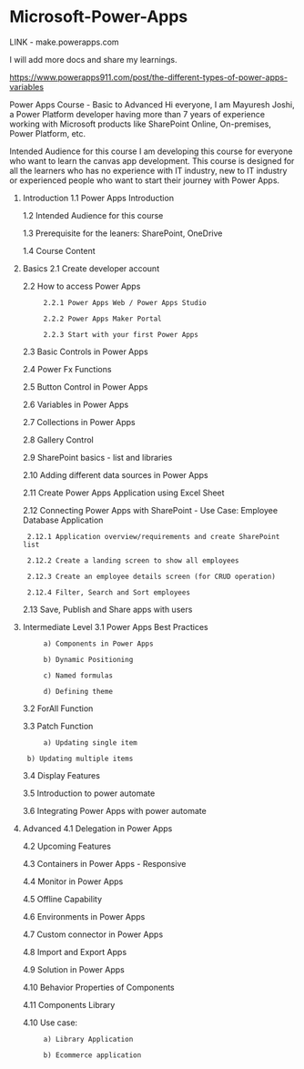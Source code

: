 # Microsoft-Power-Apps

LINK - make.powerapps.com

I will add more docs and share my learnings.

https://www.powerapps911.com/post/the-different-types-of-power-apps-variables


Power Apps Course - Basic to Advanced
Hi everyone, I am Mayuresh Joshi, a Power Platform developer having more than 7 years of experience working with Microsoft products like SharePoint Online, On-premises, Power Platform, etc.

Intended Audience for this course
I am developing this course for everyone who want to learn the canvas app development. This course is designed for all the learners who has no experience with IT industry, new to IT industry or experienced people who want to start their journey with Power Apps.

1. Introduction
    1.1 Power Apps Introduction

    1.2 Intended Audience for this course

    1.3 Prerequisite for the leaners: SharePoint, OneDrive

    1.4 Course Content
2. Basics
    2.1 Create developer account

    2.2 How to access Power Apps

            2.2.1 Power Apps Web / Power Apps Studio

            2.2.2 Power Apps Maker Portal

            2.2.3 Start with your first Power Apps

    2.3 Basic Controls in Power Apps

    2.4 Power Fx Functions

    2.5 Button Control in Power Apps

    2.6 Variables in Power Apps

    2.7 Collections in Power Apps

    2.8 Gallery Control

    2.9 SharePoint basics - list and libraries

    2.10 Adding different data sources in Power Apps

    2.11 Create Power Apps Application using Excel Sheet

    2.12 Connecting Power Apps with SharePoint - Use Case: Employee Database Application

        2.12.1 Application overview/requirements and create SharePoint list

        2.12.2 Create a landing screen to show all employees

        2.12.3 Create an employee details screen (for CRUD operation)

        2.12.4 Filter, Search and Sort employees

    2.13 Save, Publish and Share apps with users

3. Intermediate Level
    3.1 Power Apps Best Practices

            a) Components in Power Apps

            b) Dynamic Positioning

            c) Named formulas

            d) Defining theme

    3.2 ForAll Function

    3.3 Patch Function

            a) Updating single item

	    b) Updating multiple items

    3.4 Display Features

    3.5 Introduction to power automate

    3.6 Integrating Power Apps with power automate

4. Advanced
    4.1 Delegation in Power Apps

    4.2 Upcoming Features

    4.3 Containers in Power Apps - Responsive

    4.4 Monitor in Power Apps

    4.5 Offline Capability

    4.6 Environments in Power Apps

    4.7 Custom connector in Power Apps

    4.8 Import and Export Apps

    4.9 Solution in Power Apps

    4.10 Behavior Properties of Components

    4.11 Components Library

    4.10 Use case:

            a) Library Application

            b) Ecommerce application		
